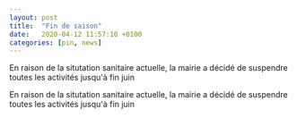 ```yaml
---
layout: post
title:  "Fin de saison"
date:   2020-04-12 11:57:10 +0100
categories: [pin, news]
---
```

En raison de la situtation sanitaire actuelle, la mairie a décidé de suspendre toutes les activités jusqu'à fin juin
<!--more-->
En raison de la situtation sanitaire actuelle, la mairie a décidé de suspendre toutes les activités jusqu'à fin juin